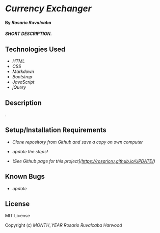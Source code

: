 # _Currency Exchanger_

#### By _**Rosario Ruvalcaba**_

#### _SHORT DESCRIPTION._

## Technologies Used

* _HTML_
* _CSS_
* _Markdown_
* _Bootstrap_
* _JavaScript_
* _jQuery_

## Description

_._

## Setup/Installation Requirements

* _Clone repository from Github and save a copy on own computer_

* _update the steps!_

* _(See Github page for this project](https://rosarioru.github.io/UPDATE/)_

## Known Bugs

* _update_

## License

MIT License

Copyright (c) _MONTH_YEAR_ _Rosario Ruvalcaba Harwood_